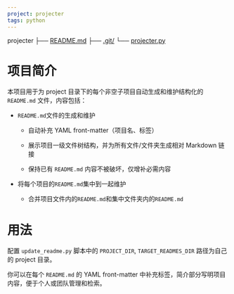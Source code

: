 ```yaml
---
project: projecter
tags: python
---
```


projecter
├── [README.md](README.md)
├── [.git/](.git)
└── [projecter.py](projecter.py)



# 项目简介

本项目用于为 project 目录下的每个非空子项目自动生成和维护结构化的 `README.md` 文件，内容包括：

- `README.md`文件的生成和维护
  
  - 自动补充 YAML front-matter（项目名、标签） 
  
  - 展示项目一级文件树结构，并为所有文件/文件夹生成相对 Markdown 链接
  
  - 保持已有 `README.md` 内容不被破坏，仅增补必需内容

- 将每个项目的`README.md`集中到一起维护
  
  - 合并项目文件内的`README.md`和集中文件夹内的`README.md`

# 用法

配置 `update_readme.py` 脚本中的 `PROJECT_DIR`, `TARGET_READMES_DIR` 路径为自己的 project 目录。

你可以在每个 `README.md` 的 YAML front-matter 中补充标签，简介部分写明项目内容，便于个人或团队管理和检索。
